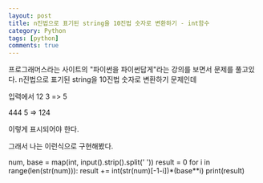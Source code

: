 ```yaml
---
layout: post
title: n진법으로 표기된 string을 10진법 숫자로 변환하기 - int함수
category: Python
tags: [python]
comments: true
---
```


프로그래머스라는 사이트의 "파이썬을 파이썬답게"라는 강의를 보면서 문제를 풀고있다.
n진법으로 표기된 string을 10진법 숫자로 변환하기 문제인데

입력에서
12 3 => 5

444 5 => 124

이렇게 표시되어야 한다.

그래서 나는 이런식으로 구현해봤다.

num, base = map(int, input().strip().split(' '))
result = 0
for i in range(len(str(num))):
    result += int(str(num)[-1-i])*(base**i)
print(result)
